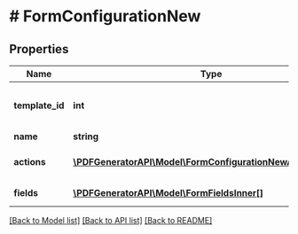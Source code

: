 # # FormConfigurationNew

## Properties

Name | Type | Description | Notes
------------ | ------------- | ------------- | -------------
**template_id** | **int** | Template ID which is connected to the form | [optional]
**name** | **string** | Form name | [optional]
**actions** | [**\PDFGeneratorAPI\Model\FormConfigurationNewActionsInner[]**](FormConfigurationNewActionsInner.md) | Array of action configurations | [optional]
**fields** | [**\PDFGeneratorAPI\Model\FormFieldsInner[]**](FormFieldsInner.md) | A list of form field objects | [optional]

[[Back to Model list]](../../README.md#models) [[Back to API list]](../../README.md#endpoints) [[Back to README]](../../README.md)
